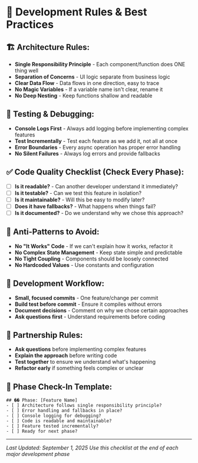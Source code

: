 # 🚀 Development Rules & Best Practices

## **🏗️ Architecture Rules:**
- **Single Responsibility Principle** - Each component/function does ONE thing well
- **Separation of Concerns** - UI logic separate from business logic  
- **Clear Data Flow** - Data flows in one direction, easy to trace
- **No Magic Variables** - If a variable name isn't clear, rename it
- **No Deep Nesting** - Keep functions shallow and readable

## **🧪 Testing & Debugging:**
- **Console Logs First** - Always add logging before implementing complex features
- **Test Incrementally** - Test each feature as we add it, not all at once
- **Error Boundaries** - Every async operation has proper error handling
- **No Silent Failures** - Always log errors and provide fallbacks

## **✅ Code Quality Checklist (Check Every Phase):**
- [ ] **Is it readable?** - Can another developer understand it immediately?
- [ ] **Is it testable?** - Can we test this feature in isolation?
- [ ] **Is it maintainable?** - Will this be easy to modify later?
- [ ] **Does it have fallbacks?** - What happens when things fail?
- [ ] **Is it documented?** - Do we understand why we chose this approach?

## **🚫 Anti-Patterns to Avoid:**
- **No "It Works" Code** - If we can't explain how it works, refactor it
- **No Complex State Management** - Keep state simple and predictable
- **No Tight Coupling** - Components should be loosely connected
- **No Hardcoded Values** - Use constants and configuration

## **🔄 Development Workflow:**
- **Small, focused commits** - One feature/change per commit
- **Build test before commit** - Ensure it compiles without errors
- **Document decisions** - Comment on why we chose certain approaches
- **Ask questions first** - Understand requirements before coding

## **🤝 Partnership Rules:**
- **Ask questions** before implementing complex features
- **Explain the approach** before writing code
- **Test together** to ensure we understand what's happening
- **Refactor early** if something feels complex or unclear

## **📱 Phase Check-In Template:**
```
## �� Phase: [Feature Name]
- [ ] Architecture follows single responsibility principle?
- [ ] Error handling and fallbacks in place?
- [ ] Console logging for debugging?
- [ ] Code is readable and maintainable?
- [ ] Feature tested incrementally?
- [ ] Ready for next phase?
```

---
*Last Updated: September 1, 2025*
*Use this checklist at the end of each major development phase*
